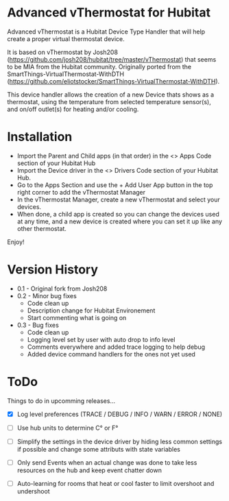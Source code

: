 # Advanced vThermostat for Hubitat

Advanced vThermostat is a Hubitat Device Type Handler that will help create a proper virtual thermostat device.

It is based on vThermostat by Josh208 (https://github.com/josh208/hubitat/tree/master/vThermostat) that seems to be MIA from the Hubitat community.
Originally ported from the SmartThings-VirtualThermostat-WithDTH (https://github.com/eliotstocker/SmartThings-VirtualThermostat-WithDTH). 


This device handler allows the creation of a new Device thats shows as a thermostat, using the temperature from selected temperature sensor(s), and on/off outlet(s) for heating and/or cooling.


# Installation

* Import the Parent and Child apps (in that order) in the <> Apps Code section of your Hubitat Hub
* Import the Device driver in the <> Drivers Code section of your Hubitat Hub.
* Go to the Apps Section and use the + Add User App button in the top right corner to add the vThermostat Manager
* In the vThermostat Manager, create a new vThermostat and select your devices.
* When done, a child app is created so you can change the devices used at any time, and a new device is created where you can set it up like any other thermostat.

Enjoy!


# Version History

* 0.1 - Original fork from Josh208
* 0.2 - Minor bug fixes
  * Code clean up
  * Description change for Hubitat Environement
  * Start commenting what is going on
* 0.3 - Bug fixes
  * Code clean up
  * Logging level set by user with auto drop to info level
  * Comments everywhere and added trace logging to help debug
  * Added device command handlers for the ones not yet used

# ToDo

Things to do in upcomming releases...

- [x] Log level preferences (TRACE / DEBUG / INFO / WARN / ERROR / NONE)
- [ ] Use hub units to determine C° or F°
- [ ] Simplify the settings in the device driver by hiding less common settings if possible and change some attributs with state variables
- [ ] Only send Events when an actual change was done to take less resources on the hub and keep event chatter down 
- [ ] Auto-learning for rooms that heat or cool faster to limit overshoot and undershoot

